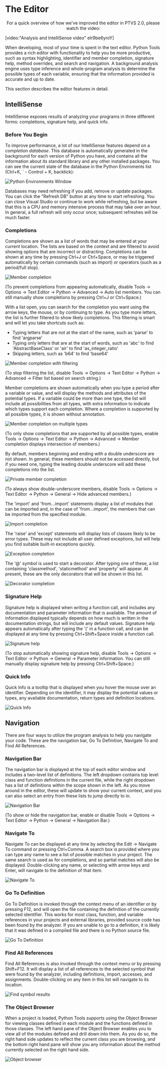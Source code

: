 The Editor
==========

<p style="text-align: center;">For a quick overview of how we've improved the editor in PTVS 2.0, please watch the video:</p>
[video:"Analysis and IntelliSense video" eIr9be6yroY]

When developing, most of your time is spent in the text editor. Python Tools provides a rich editor with functionality to help you be more productive, such as syntax highlighting, identifier and member completion, signature help, method overrides, and search and navigation. A background analysis engine uses type inference and whole-program analysis to determine the possible types of each variable, ensuring that the information provided is accurate and up to date.

This section describes the editor features in detail.

IntelliSense
------------

IntelliSense exposes results of analyzing your programs in three different forms: completions, signature help, and quick info.

### Before You Begin

To improve performance, a lot of our IntelliSense features depend on a *completion database*. This database is automatically generated in the background for each version of Python you have, and contains all the information about its standard library and any other installed packages. You can see the current state of the database in the Python Enviroments list (Ctrl+K, &#96; - Control + K, backtick):

![Python Environments Window](Images/EnvironmentsWindow.png)

Databases may need refreshing if you add, remove or update packages. You can click the "Refresh DB" button at any time to start refreshing. You can close Visual Studio or continue to work while refreshing, but be aware that this is a CPU and memory intensive process that may take over an hour. In general, a full refresh will only occur once; subsequent refreshes will be much faster.

### Completions

Completions are shown as a list of words that may be entered at your current location. The lists are based on the context and are filtered to avoid showing options that are incorrect or distracting. Completions can be shown at any time by pressing Ctrl+J or Ctrl+Space, or may be triggered automatically by certain commands (such as import) or operators (such as a period/full stop).

![Member completion](Images/CompletionSimple.png)

(To prevent completions from appearing automatically, disable Tools -> Options -> Text Editor -> Python -> Advanced -> Auto list members. You can still manually show completions by pressing Ctrl+J or Ctrl+Space.)

With a list open, you can search for the completion you want using the arrow keys, the mouse, or by continuing to type. As you type more letters, the list is further filtered to show likely completions. This filtering is smart and will let you take shortcuts such as:

* Typing letters that are not at the start of the name, such as 'parse' to find 'argparse'
* Typing only letters that are at the start of words, such as 'abc' to find 'AbstractBaseClass' or 'air' to find 'as_integer_ratio'
* Skipping letters, such as 'b64' to find 'base64'

![Member completion with filtering](Images/CompletionFiltering.png)

(To stop filtering the list, disable Tools -> Options -> Text Editor -> Python -> Advanced -> Filter list based on search string.)

Member completions are shown automatically when you type a period after a variable or value, and will display the methods and attributes of the potential types. If a variable could be more than one type, the list will include all possibilities from all types, with extra information to indicate which types support each completion. Where a completion is supported by all possible types, it is shown without annotation. 

![Member completion on multiple types](Images/CompletionTypes.png)

(To only show completions that are supported by all possible types, enable Tools -> Options -> Text Editor -> Python -> Advanced -> Member completion displays intersection of members.) 

By default, members beginning and ending with a double underscore are not shown. In general, these members should not be accessed directly, but if you need one, typing the leading double underscore will add these completions into the list. 

![Private member completion](Images/CompletionDunder.png)

(To always show double-underscore members, disable Tools -> Options -> Text Editor -> Python -> General -> Hide advanced members.) 

The 'import' and 'from...import' statements display a list of modules that can be imported and, in the case of 'from...import', the members that can be imported from the specified module. 

![Import completion](Images/CompletionImport.png)

The 'raise' and 'except' statements will display lists of classes likely to be error types. These may not include all user defined exceptions, but will help you find suitable built-in exceptions quickly. 

![Exception completion](Images/CompletionException.png)

The '@' symbol is used to start a decorator. After typing one of these, a list containing 'classmethod', 'staticmethod' and 'property' will appear. At present, these are the only decorators that will be shown in this list. 

![Decorator completion](Images/CompletionDecorator.png)

### Signature Help

Signature help is displayed when writing a function call, and includes any documentation and parameter information that is available. The amount of information displayed typically depends on how much is written in the documentation strings, but will include any default values. Signature help appears automatically after typing the '(' in a function call, and can be displayed at any time by pressing Ctrl+Shift+Space inside a function call. 

![Signature help](Images/SignatureHelp.png)

(To stop automatically showing signature help, disable Tools -> Options -> Text Editor -> Python -> General -> Parameter information. You can still manually display signature help by pressing Ctrl+Shift+Space.)

### Quick Info

Quick Info is a tooltip that is displayed when you hover the mouse over an identifier. Depending on the identifier, it may display the potential values or types, any available documentation, return types and definition locations. 

![Quick Info](Images/QuickInfo.png)

Navigation
----------

There are four ways to utilize the program analysis to help you navigate your code. These are the navigation bar, Go To Definition, Navigate To and Find All References.

### Navigation Bar

The navigation bar is displayed at the top of each editor window and includes a two-level list of definitions. The left dropdown contains top level class and function definitions in the current file, while the right dropdown has a list of definitions within the scope shown in the left. As you move around in the editor, these will update to show your current context, and you can also select an entry from these lists to jump directly to in. 

![Navigation Bar](Images/NavigationBar.png) 

(To show or hide the navigation bar, enable or disable Tools -> Options -> Text Editor -> Python -> General -> Navigation Bar.)

### Navigate To

Navigate To can be displayed at any time by selecting the Edit -> Navigate To command or pressing Ctrl+Comma. A search box is provided where you can type any name to see a list of possible matches in your project. The same search is used as for completions, and so partial matches will also be displayed. Double-clicking any name, or selecting with arrow keys and Enter, will navigate to the definition of that item. 

![Navigate To](Images/NavigateTo.png)

### Go To Definition

Go To Definition is invoked through the context menu of an identifier or by pressing F12, and will open the file containing the definition of the currently selected identifier. This works for most class, function, and variable references in your projects and external libraries, provided source code has been found by the analyzer. If you are unable to go to a definition, it is likely that it was defined in a compiled file and there is no Python source file. 

![Go To Definition](Images/GoToDefinition.png)

### Find All References

Find All References is also invoked through the context menu or by pressing Shift+F12. It will display a list of all references to the selected symbol that were found by the analyzer, including definitions, import, accesses, and assignments. Double-clicking on any item in this list will navigate to its location. 

![Find symbol results](Images/FindAllReferences.png)

### The Object Browser

When a project is loaded, Python Tools supports using the Object Browser for viewing classes defined in each module and the functions defined in those classes. The left hand pane of the Object Browser enables you to view all of the modules defined and drill down into them. As you do so, the right hand side updates to reflect the current class you are browsing, and the bottom right hand pane will show you any information about the method currently selected on the right hand side.

![Object browser](Images/ObjectBrowser.png)
